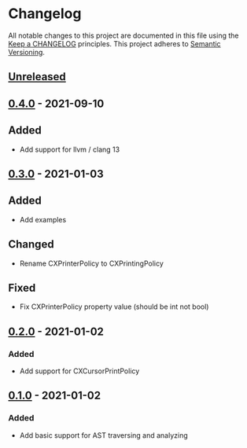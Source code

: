 # Changelog

All notable changes to this project are documented in this file using the [Keep a CHANGELOG](https://keepachangelog.com/) principles.
This project adheres to [Semantic Versioning](https://semver.org/spec/v2.0.0.html).

## [Unreleased]

## [0.4.0] - 2021-09-10

## Added

- Add support for llvm / clang 13

## [0.3.0] - 2021-01-03

## Added

- Add examples

## Changed

- Rename CXPrinterPolicy to CXPrintingPolicy

## Fixed

- Fix CXPrinterPolicy property value (should be int not bool)

## [0.2.0] - 2021-01-02

### Added

- Add support for CXCursorPrintPolicy

## [0.1.0] - 2021-01-02

### Added

- Add basic support for AST traversing and analyzing

[Unreleased]: https://github.com/klitsche/clang-ffi/compare/v0.4.0...HEAD
[0.4.0]: https://github.com/klitsche/clang-ffi/compare/v0.3.0...v0.4.0
[0.3.0]: https://github.com/klitsche/clang-ffi/compare/v0.2.0...v0.3.0
[0.2.0]: https://github.com/klitsche/clang-ffi/compare/v0.1.0...v0.2.0
[0.1.0]: https://github.com/klitsche/clang-ffi/releases/tag/v0.1.0
